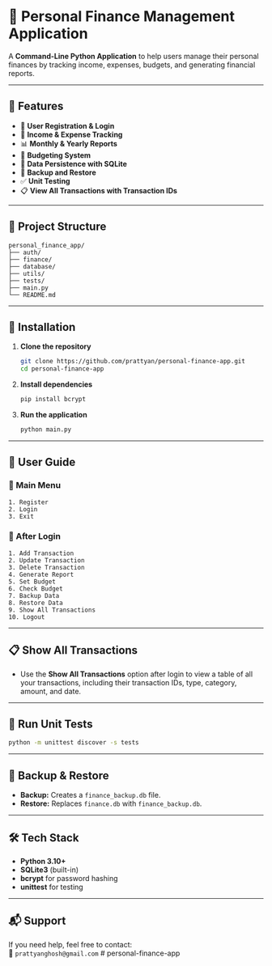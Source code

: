 # 🧾 Personal Finance Management Application

A **Command-Line Python Application** to help users manage their personal finances by tracking income, expenses, budgets, and generating financial reports.

---

## 📌 Features

- 🔐 **User Registration & Login**
- 💸 **Income & Expense Tracking**
- 📊 **Monthly & Yearly Reports**
- 🎯 **Budgeting System**
- 💾 **Data Persistence with SQLite**
- 🛟 **Backup and Restore**
- ✅ **Unit Testing**
- 📋 **View All Transactions with Transaction IDs**

---

## 📁 Project Structure

```
personal_finance_app/
├── auth/
├── finance/
├── database/
├── utils/
├── tests/
├── main.py
└── README.md
```

---

## 🚀 Installation

1. **Clone the repository**
   ```bash
   git clone https://github.com/prattyan/personal-finance-app.git
   cd personal-finance-app
   ```

2. **Install dependencies**
   ```bash
   pip install bcrypt
   ```

3. **Run the application**
   ```bash
   python main.py
   ```

---

## 🔑 User Guide

### 🔁 Main Menu

```
1. Register
2. Login
3. Exit
```

### 📂 After Login

```
1. Add Transaction
2. Update Transaction
3. Delete Transaction
4. Generate Report
5. Set Budget
6. Check Budget
7. Backup Data
8. Restore Data
9. Show All Transactions
10. Logout
```

---

## 📋 Show All Transactions

- Use the **Show All Transactions** option after login to view a table of all your transactions, including their transaction IDs, type, category, amount, and date.

---

## 🧪 Run Unit Tests

```bash
python -m unittest discover -s tests
```

---

## 💾 Backup & Restore

- **Backup:** Creates a `finance_backup.db` file.
- **Restore:** Replaces `finance.db` with `finance_backup.db`.

---

## 🛠 Tech Stack

- **Python 3.10+**
- **SQLite3** (built-in)
- **bcrypt** for password hashing
- **unittest** for testing

---

## 📬 Support

If you need help, feel free to contact:  
📧 `prattyanghosh@gmail.com`
#   p e r s o n a l - f i n a n c e - a p p  
 